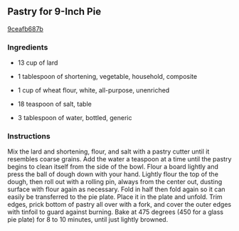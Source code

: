 ## Pastry for 9-Inch Pie

[9ceafb687b](https://recipeland.com/recipe/v/pastry-for-9-inch-pie-5933)

### Ingredients

 - 13 cup of lard

 - 1 tablespoon of shortening, vegetable, household, composite

 - 1 cup of wheat flour, white, all-purpose, unenriched

 - 18 teaspoon of salt, table

 - 3 tablespoon of water, bottled, generic

### Instructions

Mix the lard and shortening, flour, and salt with a pastry cutter until it resembles coarse grains. Add the water a teaspoon at a time until the pastry begins to clean itself from the side of the bowl. Flour a board lightly and press the ball of dough down with your hand. Lightly flour the top of the dough, then roll out with a rolling pin, always from the center out, dusting surface with flour again as necessary. Fold in half then fold again so it can easily be transferred to the pie plate. Place it in the plate and unfold. Trim edges, prick bottom of pastry all over with a fork, and cover the outer edges with tinfoil to guard against burning. Bake at 475 degrees (450 for a glass pie plate) for 8 to 10 minutes, until just lightly browned.
